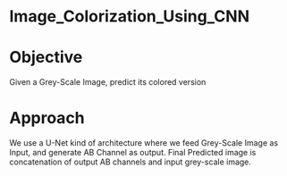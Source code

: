 # Image_Colorization_Using_CNN

# Objective
Given a Grey-Scale Image, predict its colored version

# Approach
We use a U-Net kind of architecture where we feed Grey-Scale Image as Input, and generate AB Channel as output. Final Predicted image is concatenation of output AB channels and input grey-scale image.

